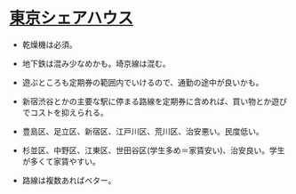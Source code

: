 # [東京シェアハウス](https://tokyosharehouse.com/jpn/)

- 乾燥機は必須。

- 地下鉄は混み少なめかも。埼京線は混む。

- 遊ぶところも定期券の範囲内でいけるので、通勤の途中が良いかも。

- 新宿渋谷とかの主要な駅に停まる路線を定期券に含めれば、買い物とか遊びでコストを抑えられる。

- 豊島区、足立区、新宿区、江戸川区、荒川区、治安悪い。民度低い。

- 杉並区、中野区、江東区、世田谷区(学生多め＝家賃安い)、治安良い。学生が多くて家賃やすい。

- 路線は複数あればベター。

